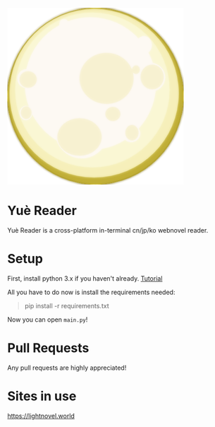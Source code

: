 ![Moon](images/moon.png)

# Yuè Reader
Yuè Reader is a cross-platform in-terminal cn/jp/ko webnovel reader.

# Setup
First, install python 3.x if you haven't already. [Tutorial](https://realpython.com/installing-python/)

All you have to do now is install the requirements needed:
> pip install -r requirements.txt

Now you can open `main.py`!

# Pull Requests
Any pull requests are highly appreciated!

# Sites in use
https://lightnovel.world